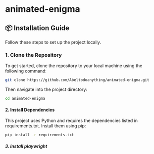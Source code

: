 # animated-enigma

## 📦 Installation Guide

Follow these steps to set up the project locally.

### 1. Clone the Repository

To get started, clone the repository to your local machine using the following command:

```bash
git clone https://github.com/Abeltodoanything/animated-enigma.git 
```
Then navigate into the project directory:

```bash
cd animated-enigma
```

#### 2. Install Dependencies
This project uses Python and requires the dependencies listed in requirements.txt. Install them using pip:

```bash
pip install -r requirements.txt
```

##### 3. Install playwright
